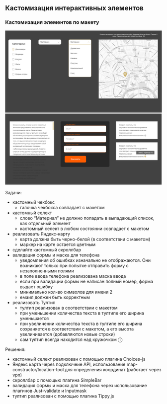 ## Кастомизация интерактивных элементов

### Кастомизация элементов по макету 

![](https://github.com/Garimovich-Polina/projects/blob/master/extra_resources/castom.png?raw=true)
![](https://github.com/Garimovich-Polina/projects/blob/master/extra_resources/castom2.png?raw=true)


Задачи:
+ кастомный чекбокс
    + галочка чекбокса совпадает с макетом
+ кастомный селект
    + слово “Материал” не должно попадать в выпадающий список, как отдельный элемент
    + кастомный селект в любом состоянии совпадает с макетом
+ реализовать Яндекс-карту 
    + карта должна быть черно-белой (в соответствии с макетом)
    + маркер на карте остается цветным
+ сделайте кастомный скроллбар
+ валидация формы и маска для телефона
    + уведомления об ошибках изначально не отображаются. Они возникают только при попытке отправить форму с незаполненными полями
    + в поле ввода телефона реализована маска ввода
    + если при валидации формы не написан полный номер, форма выдает ошибку
    + минимально кол-во символов для имени 2 
    + емаил должен быть корректным 
+ реализовать Тултип
    + тултип реализован в соответствии с макетом
    + при уменьшении количества текста в тултипе его ширина уменьшается
    + при увеличении количества текста в тултипе его ширина сохраняется в соответствии с макетом, а его высота увеличивается (добавляются новые строки)
    + сам тултип всегда находится над кружочком ⓘ

Решения: 
+ кастомный селект реализован с помощью плагина Choices-js
+ Яндекс карта через подключеие API, использование map-constructor/location-tool для определения координат (работает через vpn)
+ скроллбар с помощью плагина SimpleBar
+ валидация формы и маска для телефона через использование плагинов Just-validate и Inputmask
+ тултип реализован с помощью плагина Tippy.js